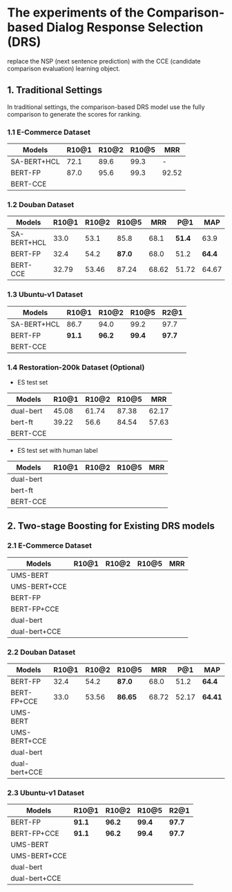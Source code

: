 # The experiments of the Comparison-based Dialog Response Selection (DRS)

replace the NSP (next sentence prediction) with the CCE (candidate comparison evaluation) learning object.

## 1. Traditional Settings

In traditional settings, the comparison-based DRS model use the fully comparison to generate the scores for ranking.

### 1.1 E-Commerce Dataset

| Models             | R10@1 | R10@2 | R10@5 | MRR   |
| ------------------ | ----- | ----- | ----- | ----- |
| SA-BERT+HCL        | 72.1  | 89.6  | 99.3  | -     |
| BERT-FP            | 87.0  | 95.6  | 99.3  | 92.52 |
| BERT-CCE           |       |       |       |       |

### 1.2 Douban Dataset

<!-- seed=0; bsz=64; max_len=256,64; epoch=10; lr=5e-5; warmup_ratio=0.0l grad_clip=5.0;-->
| Models             | R10@1 | R10@2 | R10@5 | MRR   |  P@1  |  MAP   |
| ------------------ | ----- | ----- | ----- | ----- | ----- | ------ |
| SA-BERT+HCL        | 33.0  | 53.1  | 85.8  | 68.1  | **51.4**  | 63.9   |
| BERT-FP            | 32.4  | 54.2  | **87.0**  | 68.0  | 51.2  | **64.4**   |
| BERT-CCE           | 32.79 | 53.46 | 87.24 | 68.62 | 51.72 | 64.67 |

### 1.3 Ubuntu-v1 Dataset

<!-- seed=0; bsz=64; max_len=256,64; epoch=10(bert-ft=5); lr=5e-5; warmup_ratio=0.0l grad_clip=5.0;-->
| Models         | R10@1 | R10@2 | R10@5 | R2@1   |
| -------------- | ----- | ----- | ----- | ------ |
| SA-BERT+HCL    | 86.7  | 94.0  | 99.2  | 97.7   |
| BERT-FP        | **91.1**  | **96.2**  | **99.4**  | **97.7**   |
| BERT-CCE       |       |       |       |       |

### 1.4 Restoration-200k Dataset (Optional)

* ES test set

<!-- + means the post-train has been used;
bert-fp parameters: lr=3e-5; grad_clip=5.0; see0; batch_size=96; max_len=256, min_mask_num=2;
max_mask_num=20; masked_lm_prob=0.15; min_context_length=2; min_token_length=20; epoch=25; warmup_ratio=0.01-->
| Models             | R10@1 | R10@2 | R10@5 | MRR   |
| ------------------ | ----- | ----- | ----- | ----- |
| dual-bert          | 45.08 | 61.74 | 87.38 | 62.17 |
| bert-ft            | 39.22 | 56.6  | 84.54 | 57.63 |
| BERT-CCE           |       |       |       |       |

* ES test set with human label

| Models             | R10@1 | R10@2 | R10@5 | MRR   |
| ------------------ | ----- | ----- | ----- | ----- |
| dual-bert          | | | | |
| bert-ft            | | | | |
| BERT-CCE           |       |       |       |       |

## 2. Two-stage Boosting for Existing DRS models

### 2.1 E-Commerce Dataset

| Models             | R10@1 | R10@2 | R10@5 | MRR   |
| ------------------ | ----- | ----- | ----- | ----- |
| UMS-BERT           |       |       |       |       |
| UMS-BERT+CCE       |       |       |       |       |
| BERT-FP            |       |       |       |       |
| BERT-FP+CCE        |       |       |       |       |
| dual-bert          |       |       |       |       |
| dual-bert+CCE      |       |       |       |       |

### 2.2 Douban Dataset

<!-- seed=0; bsz=64; max_len=256,64; epoch=10; lr=5e-5; warmup_ratio=0.0l grad_clip=5.0;-->
| Models             | R10@1 | R10@2 | R10@5 | MRR   |  P@1  |  MAP   |
| ------------------ | ----- | ----- | ----- | ----- | ----- | ------ |
| BERT-FP            | 32.4  | 54.2  | **87.0**  | 68.0  | 51.2  | **64.4**   |
| BERT-FP+CCE        | 33.0  | 53.56 | **86.65**  | 68.72  | 52.17  | **64.41**   |
| UMS-BERT           |       |       |       |       |       |        |
| UMS-BERT+CCE       |       |       |       |       |       |        |
| dual-bert          |       |       |       |       |       |        |
| dual-bert+CCE      |       |       |       |       |       |        |

### 2.3 Ubuntu-v1 Dataset

<!-- seed=0; bsz=64; max_len=256,64; epoch=10(bert-ft=5); lr=5e-5; warmup_ratio=0.0l grad_clip=5.0;-->
| Models         | R10@1 | R10@2 | R10@5 | R2@1   |
| -------------- | ----- | ----- | ----- | ------ |
| BERT-FP        | **91.1**  | **96.2**  | **99.4**  | **97.7**   |
| BERT-FP+CCE    | **91.1**  | **96.2**  | **99.4**  | **97.7**   |
| UMS-BERT       |       |       |       |       |
| UMS-BERT+CCE   |       |       |       |       |
| dual-bert      |       |       |       |       |
| dual-bert+CCE  |       |       |       |       |
